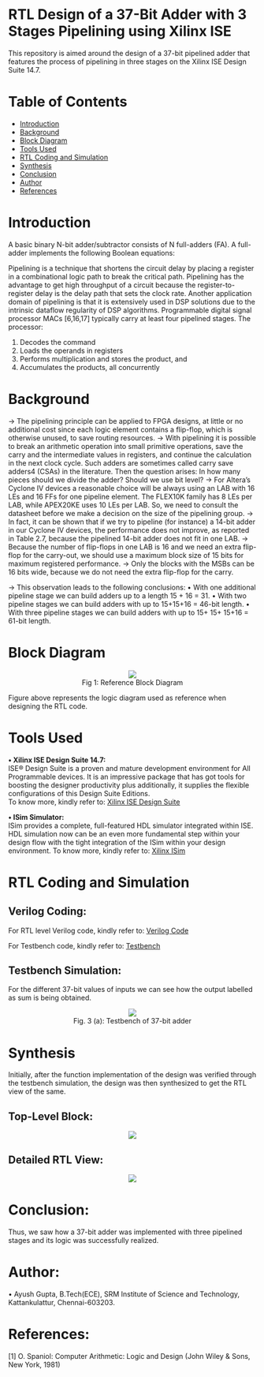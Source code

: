 # RTL Design of a 37-Bit Adder with 3 Stages Pipelining using Xilinx ISE

This repository is aimed around the design of a 37-bit pipelined adder that features the process of pipelining in three stages on the Xilinx ISE Design Suite 14.7.

# Table of Contents
 * [Introduction](#Introduction)
 * [Background](#Background)
 * [Block Diagram](#Block-Diagram)
 * [Tools Used](#Tools-Used)
 * [RTL Coding and Simulation](#RTL-Coding-and-Simulation)
 * [Synthesis](#Synthesis)
 * [Conclusion](#Conclusion)
 * [Author](#Author)
 * [References](#References)

# Introduction

A basic binary N-bit adder/subtractor consists of N full-adders (FA). A full-adder implements the following Boolean equations:

Pipelining is a technique that shortens the circuit delay by placing a register in a combinational logic path to break the critical path. Pipelining has the advantage to get high throughput of a circuit because the register-to-register delay is the delay path that sets the clock rate.
Another application domain of pipelining is that it is extensively used in DSP solutions due to the intrinsic dataflow regularity of DSP algorithms. Programmable digital signal processor MACs [6,16,17] typically carry at least four pipelined stages. The processor:
1)	Decodes the command
2)	Loads the operands in registers
3)	Performs multiplication and stores the product, and
4)	Accumulates the products, all concurrently


# Background

-> The pipelining principle can be applied to FPGA designs, at little or no additional cost since each logic element contains a flip-flop, which is otherwise unused, to save routing resources.
-> With pipelining it is possible to break an arithmetic operation into small primitive operations, save the carry and the intermediate values in registers, and continue the calculation in the next clock cycle. 
Such adders are sometimes called carry save adders4 (CSAs) in the literature. Then the question arises: In how many pieces should we divide the adder? Should we use bit level? 
-> For Altera’s Cyclone IV devices a reasonable choice will be always using an LAB with 16 LEs and 16 FFs for one pipeline element. The FLEX10K family has 8 LEs per LAB, while APEX20KE uses 10 LEs per LAB. So, we need to consult the datasheet before we make a decision on the size of the pipelining group. 
-> In fact, it can be shown that if we try to pipeline (for instance) a 14-bit adder in our Cyclone IV devices, the performance does not improve, as reported in Table 2.7, because the pipelined 14-bit adder does not fit in one LAB. 
-> Because the number of flip-flops in one LAB is 16 and we need an extra flip-flop for the carry-out, we should use a maximum block size of 15 bits for maximum registered performance. 
-> Only the blocks with the MSBs can be 16 bits wide, because we do not need the extra flip-flop for the carry. 

-> This observation leads to the following conclusions:
•	With one additional pipeline stage we can build adders up to a length
15 + 16 = 31.
•	With two pipeline stages we can build adders with up to 
15+15+16 = 46-bit length.
•	With three pipeline stages we can build adders with up to 
15+ 15+ 15+16 = 61-bit length.

# Block Diagram
<p align="center">
<img src="Imgs/blkdiag.jpg"></br>
  Fig 1: Reference Block Diagram
</p>
<p>
Figure above represents the logic diagram used as reference when designing the RTL code.
  </br>

# Tools Used

<b>• Xilinx ISE Design Suite 14.7:</b></br>
ISE® Design Suite is a proven and mature development environment for All Programmable devices. It is an impressive package that has got tools for boosting the designer productivity plus additionally, it supplies the flexible configurations of this Design Suite Editions.  
To know more, kindly refer to: <a href='https://www.xilinx.com/products/design-tools/ise-design-suite.html'>Xilinx ISE Design Suite</a></br>

<b>• ISim Simulator:</b></br>
ISim provides a complete, full-featured HDL simulator integrated within ISE. HDL simulation now can be an even more fundamental step within your design flow with the tight integration of the ISim within your design environment.
To know more, kindly refer to: <a href='https://www.xilinx.com/products/design-tools/isim.html'>Xilinx ISim</a></br>

# RTL Coding and Simulation

## Verilog Coding:

For RTL level Verilog code, kindly refer to: <a href='https://github.com/guptayush2112/Pipe3_Adder37/blob/main/Source%20Codes/add37_pipe3.v'>Verilog Code</a></br>

For Testbench code, kindly refer to: <a href='https://github.com/guptayush2112/Pipe3_Adder37/blob/main/Source%20Codes/Testbench/add37_pipe3_tb.v'>Testbench</a></br>

## Testbench Simulation:

</p>
For the different 37-bit values of inputs we can see how the output labelled as sum is being obtained.

</p>

<p align="center">
  <img src="Imgs/tb_op.jpg"></br>
  Fig. 3 (a): Testbench of 37-bit adder
</p>

# Synthesis

Initially, after the function implementation of the design was verified through the testbench simulation, the design was then synthesized to get the RTL view of the same.

## Top-Level Block:

<p align="center">
  <img src="Imgs/topblk.jpg"></br>
</p>

## Detailed RTL View:

<p align="center">
  <img src="Imgs/Pipe3_add37_RTL.jpg"></br>
</p>
	

# Conclusion:
Thus, we saw how a 37-bit adder was implemented with three pipelined stages and its logic was successfully realized.</br>

# Author:
• Ayush Gupta, B.Tech(ECE), SRM Institute of Science and Technology, Kattankulattur, Chennai-603203.

# References:
[1] O. Spaniol: Computer Arithmetic: Logic and Design (John Wiley & Sons, New York, 1981)
